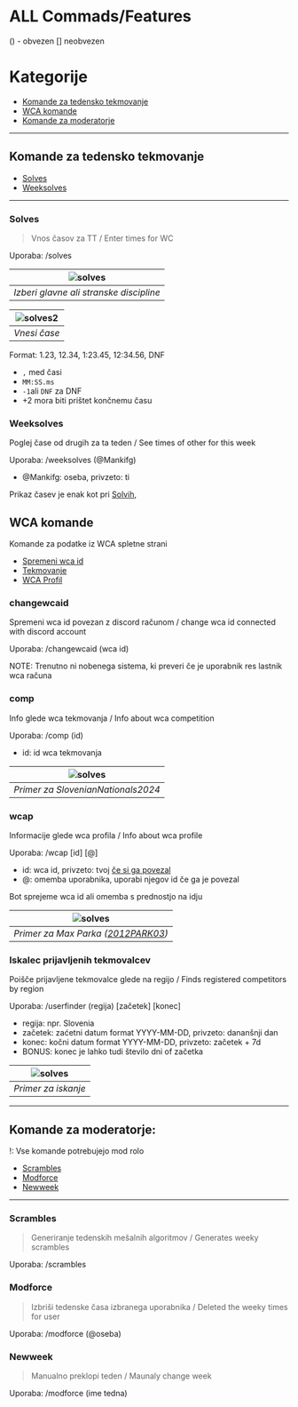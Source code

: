 # ALL Commads/Features

() - obvezen 
[] neobvezen

# Kategorije
* [Komande za tedensko tekmovanje](#komande-za-tedensko-tekmovanje)
* [WCA komande](#wca-komande)
* [Komande za moderatorje](#komande-za-moderatorje)
-----
## Komande za tedensko tekmovanje 
* [Solves](#solves)
* [Weeksolves](#weeksolves)

-----
### Solves
> Vnos časov za TT / Enter times for WC

Uporaba:
/solves

| ![solves](/assets/images/guide/solves.png) | 
|:--:| 
| *Izberi glavne ali stranske discipline* |

| ![solves2](/assets/images/guide/solves2.png) | 
|:--:| 
| *Vnesi čase* |

Format: 1.23, 12.34, 1:23.45, 12:34.56, DNF
* `,` med časi
* `MM:SS.ms`
* `-1`ali `DNF` za DNF
* +2 mora biti prištet končnemu času

### Weeksolves
Poglej čase od drugih za ta teden / See times of other for this week

Uporaba: /weeksolves (@Mankifg)
* @Mankifg: oseba, privzeto: ti

Prikaz časev je enak kot pri [Solvih](#solves),


## WCA komande
Komande za podatke iz WCA spletne strani

* [Spremeni wca id](#changewcaid)
* [Tekmovanje](#comp)
* [WCA Profil](#wcap)

### changewcaid
Spremeni wca id povezan z discord računom / change wca id connected with discord account

Uporaba: /changewcaid (wca id)

NOTE: Trenutno ni nobenega sistema, ki preveri če je uporabnik res lastnik wca računa 

### comp
Info glede wca tekmovanja / Info about wca competition

Uporaba: /comp (id)
* id: id wca tekmovanja

| ![solves](/assets/images/guide/comp.png) | 
|:--:| 
| *Primer za SlovenianNationals2024* |

### wcap
Informacije glede wca profila / Info about wca profile

Uporaba: /wcap [id] [@]
* id: wca id, privzeto: tvoj [če si ga povezal](#changewcaid)
* @: omemba uporabnika, uporabi njegov id če ga je povezal

Bot sprejeme wca id ali omemba s prednostjo na idju

| ![solves](/assets/images/guide/wcap_max_park.png) | 
|:--:| 
| *Primer za Max Parka ([2012PARK03](https://www.worldcubeassociation.org/persons/2012PARK03))* |

### Iskalec prijavljenih tekmovalcev
Poišče prijavljene tekmovalce glede na regijo / Finds registered competitors by region

Uporaba: /userfinder (regija) [začetek] [konec]
* regija: npr. Slovenia
* začetek: zaćetni datum format YYYY-MM-DD, privzeto: dananšnji dan
* konec: kočni datum format YYYY-MM-DD, privzeto: začetek + 7d
* BONUS: konec je lahko tudi število dni of začetka

| ![solves](/assets/images/guide/userfinder.png) | 
|:--:| 
| *Primer za iskanje* |

-----
## Komande za moderatorje: 
!: Vse komande potrebujejo mod rolo

* [Scrambles](#scrambles)
* [Modforce](#modforce)
* [Newweek](#newweek)

-----
### Scrambles
> Generiranje tedenskih mešalnih algoritmov / Generates weeky scrambles

Uporaba: /scrambles

### Modforce
> Izbriši tedenske časa izbranega uporabnika / Deleted the weeky times for user

Uporaba: /modforce (@oseba)

### Newweek
> Manualno preklopi teden / Maunaly change week

Uporaba: /modforce (ime tedna)
